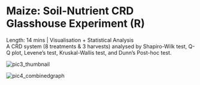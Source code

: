 # Maize: Soil-Nutrient CRD Glasshouse Experiment (R)
Length: 14 mins | Visualisation + Statistical Analysis  
A CRD system (8 treatments & 3 harvests) analysed by Shapiro-Wilk test, Q-Q plot, Levene’s test, Kruskal-Wallis test, and Dunn’s Post-hoc test.

![pic3_thumbnail](https://user-images.githubusercontent.com/81752452/131951946-8d3b817d-5bf2-4037-93ea-2b759f4b5358.png)

![pic4_combinedgraph](https://user-images.githubusercontent.com/81752452/131951803-cda00d19-00c2-4c87-8b13-e59446717292.png)
